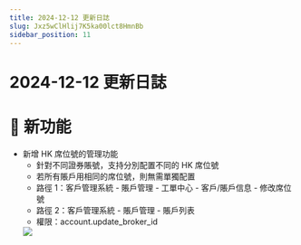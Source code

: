 ```yaml
---
title: 2024-12-12 更新日誌
slug: Jxz5wClHlij7K5ka00lct8HmnBb
sidebar_position: 11
---
```



# 2024-12-12 更新日誌

# 🎉 新功能

- 新增 HK 席位號的管理功能
    - 針對不同證券賬號，支持分別配置不同的 HK 席位號
    - 若所有賬戶用相同的席位號，則無需單獨配置
    - 路徑 1：客戶管理系統 - 賬戶管理 - 工單中心 - 客戶/賬戶信息 - 修改席位號
    - 路徑 2：客戶管理系統 - 賬戶管理 - 賬戶列表
    - 權限：account.update_broker_id
    <img src="/assets/AU1cbkqKOopCFwxJErDcsJ1on7b.png" src-width="2848" src-height="646" align="center"/>
    

